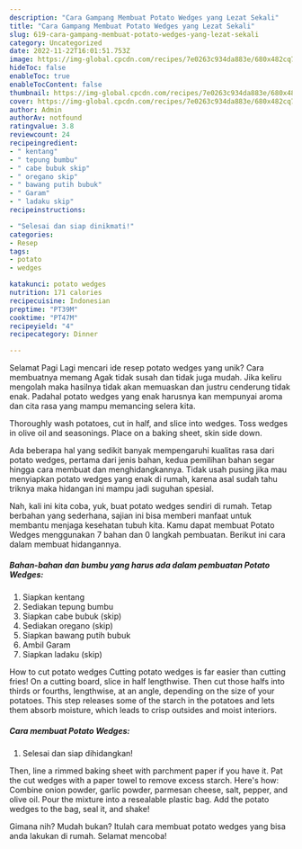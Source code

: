 ```yaml
---
description: "Cara Gampang Membuat Potato Wedges yang Lezat Sekali"
title: "Cara Gampang Membuat Potato Wedges yang Lezat Sekali"
slug: 619-cara-gampang-membuat-potato-wedges-yang-lezat-sekali
category: Uncategorized
date: 2022-11-22T16:01:51.753Z
image: https://img-global.cpcdn.com/recipes/7e0263c934da883e/680x482cq70/potato-wedges-foto-resep-utama.jpg
hideToc: false
enableToc: true
enableTocContent: false
thumbnail: https://img-global.cpcdn.com/recipes/7e0263c934da883e/680x482cq70/potato-wedges-foto-resep-utama.jpg
cover: https://img-global.cpcdn.com/recipes/7e0263c934da883e/680x482cq70/potato-wedges-foto-resep-utama.jpg
author: Admin
authorAv: notfound
ratingvalue: 3.8
reviewcount: 24
recipeingredient:
- " kentang"
- " tepung bumbu"
- " cabe bubuk skip"
- " oregano skip"
- " bawang putih bubuk"
- " Garam"
- " ladaku skip"
recipeinstructions:

- "Selesai dan siap dinikmati!"
categories:
- Resep
tags:
- potato
- wedges

katakunci: potato wedges 
nutrition: 171 calories
recipecuisine: Indonesian
preptime: "PT39M"
cooktime: "PT47M"
recipeyield: "4"
recipecategory: Dinner

---
```



Selamat Pagi Lagi mencari ide resep potato wedges yang unik? Cara membuatnya memang Agak tidak susah dan tidak juga mudah. Jika keliru mengolah maka hasilnya tidak akan memuaskan dan justru cenderung tidak enak. Padahal potato wedges yang enak harusnya kan mempunyai aroma dan cita rasa yang mampu memancing selera kita.


Thoroughly wash potatoes, cut in half, and slice into wedges. Toss wedges in olive oil and seasonings. Place on a baking sheet, skin side down.

Ada beberapa hal yang sedikit banyak mempengaruhi kualitas rasa dari potato wedges, pertama dari jenis bahan, kedua pemilihan bahan segar hingga cara membuat dan menghidangkannya. Tidak usah pusing jika mau menyiapkan potato wedges yang enak di rumah, karena asal sudah tahu triknya maka hidangan ini mampu jadi suguhan spesial.


Nah, kali ini kita coba, yuk, buat potato wedges sendiri di rumah. Tetap berbahan yang sederhana, sajian ini bisa memberi manfaat untuk membantu menjaga kesehatan tubuh kita. Kamu dapat membuat Potato Wedges menggunakan 7 bahan dan 0 langkah pembuatan. Berikut ini cara dalam membuat hidangannya.

<!--inarticleads1-->

##### Bahan-bahan dan bumbu yang harus ada dalam pembuatan Potato Wedges:

1. Siapkan  kentang
1. Sediakan  tepung bumbu
1. Siapkan  cabe bubuk (skip)
1. Sediakan  oregano (skip)
1. Siapkan  bawang putih bubuk
1. Ambil  Garam
1. Siapkan  ladaku (skip)


How to cut potato wedges Cutting potato wedges is far easier than cutting fries! On a cutting board, slice in half lengthwise. Then cut those halfs into thirds or fourths, lengthwise, at an angle, depending on the size of your potatoes. This step releases some of the starch in the potatoes and lets them absorb moisture, which leads to crisp outsides and moist interiors. 

<!--inarticleads2-->

##### Cara membuat Potato Wedges:


1. Selesai dan siap dihidangkan!

Then, line a rimmed baking sheet with parchment paper if you have it. Pat the cut wedges with a paper towel to remove excess starch. Here&#39;s how: Combine onion powder, garlic powder, parmesan cheese, salt, pepper, and olive oil. Pour the mixture into a resealable plastic bag. Add the potato wedges to the bag, seal it, and shake! 

Gimana nih? Mudah bukan? Itulah cara membuat potato wedges yang bisa anda lakukan di rumah. Selamat mencoba!
